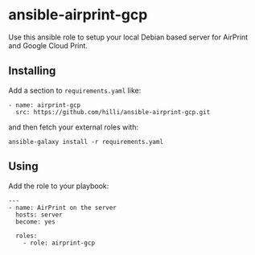 # ansible-airprint-gcp

Use this ansible role to setup your local Debian based server for AirPrint and Google Cloud Print.

## Installing

Add a section to `requirements.yaml` like:

```
- name: airprint-gcp
  src: https://github.com/hilli/ansible-airprint-gcp.git
```

and then fetch your external roles with:

```
ansible-galaxy install -r requirements.yaml
```

## Using
Add the role to your playbook:

```
---
- name: AirPrint on the server
  hosts: server
  become: yes

  roles:
    - role: airprint-gcp
```
